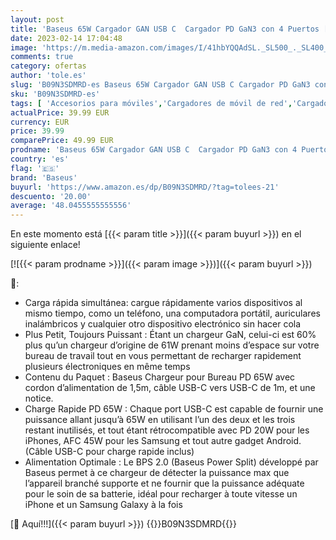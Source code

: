 ```yaml
---
layout: post
title: 'Baseus 65W Cargador GAN USB C  Cargador PD GaN3 con 4 Puertos [2USB-C + 2USB] con Cable de CA de 5 pies para MacBook Pro/Air  USB-C Laptop Xiaomi  iPhone 13/12 Samsung Galaxy  etc.'
date: 2023-02-14 17:04:48
image: 'https://m.media-amazon.com/images/I/41hbYQQAdSL._SL500_._SL400_.jpg'
comments: true
category: ofertas
author: 'tole.es'
slug: 'B09N3SDMRD-es Baseus 65W Cargador GAN USB C Cargador PD GaN3 con 4...'
sku: 'B09N3SDMRD-es'
tags: [ 'Accesorios para móviles','Cargadores de móvil de red','Cargadores para móviles','Comunicación móvil y accesorios','Electrónica','baseus','iphone','🇪🇸', ]
actualPrice: 39.99 EUR
currency: EUR
price: 39.99
comparePrice: 49.99 EUR
prodname: 'Baseus 65W Cargador GAN USB C  Cargador PD GaN3 con 4 Puertos [2USB-C + 2USB] con Cable de CA de 5 pies para MacBook Pro/Air  USB-C Laptop Xiaomi  iPhone 13/12 Samsung Galaxy  etc.'
country: 'es'
flag: '🇪🇸'
brand: 'Baseus'
buyurl: 'https://www.amazon.es/dp/B09N3SDMRD/?tag=tolees-21'
descuento: '20.00'
average: '48.0455555555556'
---
```


En este momento está [{{< param title >}}]({{< param buyurl >}}) en el siguiente enlace!

[![{{< param prodname >}}]({{< param image >}})]({{< param buyurl >}})

🔎:

- Carga rápida simultánea: cargue rápidamente varios dispositivos al mismo tiempo, como un teléfono, una computadora portátil, auriculares inalámbricos y cualquier otro dispositivo electrónico sin hacer cola
- Plus Petit, Toujours Puissant : Étant un chargeur GaN, celui-ci est 60% plus qu’un chargeur d’origine de 61W prenant moins d’espace sur votre bureau de travail tout en vous permettant de recharger rapidement plusieurs électroniques en même temps
- Contenu du Paquet : Baseus Chargeur pour Bureau PD 65W avec cordon d’alimentation de 1,5m, câble USB-C vers USB-C de 1m, et une notice.
- Charge Rapide PD 65W : Chaque port USB-C est capable de fournir une puissance allant jusqu’à 65W en utilisant l’un des deux et les trois restant inutilisés, et tout étant rétrocompatible avec PD 20W pour les iPhones, AFC 45W pour les Samsung et tout autre gadget Android. (Câble USB-C pour charge rapide inclus)
- Alimentation Optimale : Le BPS 2.0 (Baseus Power Split) développé par Baseus permet à ce chargeur de détecter la puissance max que l’appareil branché supporte et ne fournir que la puissance adéquate pour le soin de sa batterie, idéal pour recharger à toute vitesse un iPhone et un Samsung Galaxy à la fois

[🛒 Aquí!!!]({{< param buyurl >}})
{{<world>}}B09N3SDMRD{{</world>}}
